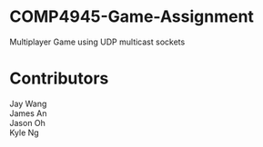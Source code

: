 # COMP4945-Game-Assignment

Multiplayer Game using UDP multicast sockets

# Contributors
Jay Wang <br />
James An <br />
Jason Oh <br />
Kyle Ng <br />
